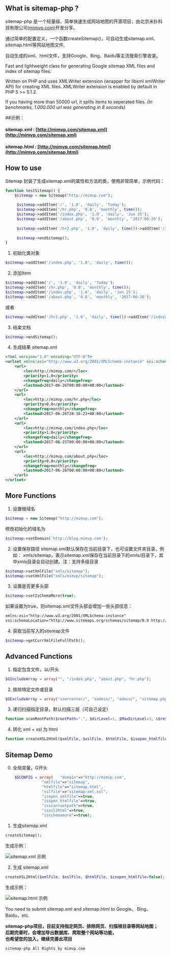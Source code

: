 
What is sitemap-php ?
----------

sitemap-php 是一个轻量级、简单快速生成网站地图的开源项目，由北京米扑科技有限公司([mimvp.com](http://mimvp.com))开发分享。

通过简单的配置定义，一个函数createSitemap()，可自动生成sitemap.xml、sitemap.html等网站地图文件,

自动生成的xml、html文件，支持Google、Bing、Baidu等主流搜索引擎收录。

Fast and lightweight class for generating Google sitemap XML files and index of sitemap files. 

Written on PHP and uses XMLWriter extension (wrapper for libxml xmlWriter API) for creating XML files. 
XMLWriter extension is enabled by default in PHP 5 >= 5.1.2. 

If you having more than 50000 url, it splits items to seperated files. _(In benchmarks, 1.000.000 url was generating in 8 seconds)_


##示例：

#### sitemap.xml : [http://mimvp.com/sitemap.xml](http://mimvp.com/sitemap.xml)

#### sitemap.html : [http://mimvp.com/sitemap.html](http://mimvp.com/sitemap.html)



How to use
----------

Sitemap 封装了生成sitemap.xml的属性和方法的类，使用非常简单，示例代码：

```php
function testSitemap() {
	$sitemap = new Sitemap("http://mimvp.com");
	
	 $sitemap->addItem('/', '1.0', 'daily', 'Today');
	 $sitemap->addItem('/hr.php', '0.8', 'monthly', time());
	 $sitemap->addItem('/index.php', '1.0', 'daily', 'Jun 25');
	 $sitemap->addItem('/about.php', '0.8', 'monthly', '2017-06-26');
	 
	 $sitemap->addItem('/hr2.php', '1.0', 'daily', time())->addItem('/index2.php', '1.0', 'daily', 'Today')->addItem('/about2.php', '0.8', 'monthly', 'Jun 25');
	 
	 $sitemap->endSitemap();
}
```

1. 初始化类对象

```php
$sitemap->addItem('/index.php', '1.0', 'daily', time());
```

2. 添加Item

```php
$sitemap->addItem('/', '1.0', 'daily', 'Today');
$sitemap->addItem('/hr.php', '0.8', 'monthly', time());
$sitemap->addItem('/index.php', '1.0', 'daily', 'Jun 25');
$sitemap->addItem('/about.php', '0.8', 'monthly', '2017-06-26');
```

或者

```php
$sitemap->addItem('/hr2.php', '1.0', 'daily', time())->addItem('/index2.php', '1.0', 'daily', 'Today')->addItem('/about2.php', '0.8', 'monthly', 'Jun 25');
```

3. 结束文档

```php
$sitemap->endSitemap();
```
	
4. 生成结果 sitemap.xml

```xml
<?xml version="1.0" encoding="UTF-8"?>
<urlset xmlns:xsi="http://www.w3.org/2001/XMLSchema-instance" xsi:schemaLocation="http://www.sitemaps.org/schemas/sitemap/0.9 http://www.sitemaps.org/schemas/sitemap/0.9/sitemap.xsd" xmlns="http://www.sitemaps.org/schemas/sitemap/0.9">
	<url>
		<loc>http://mimvp.com/</loc>
		<priority>1.0</priority>
		<changefreq>daily</changefreq>
		<lastmod>2017-06-26T00:00:00+08:00</lastmod>
	</url>
	<url>
		<loc>http://mimvp.com/hr.php</loc>
		<priority>0.8</priority>
		<changefreq>monthly</changefreq>
		<lastmod>2017-06-26T20:16:23+08:00</lastmod>
	</url>
	<url>
		<loc>http://mimvp.com/index.php</loc>
		<priority>1.0</priority>
		<changefreq>daily</changefreq>
		<lastmod>2017-06-25T00:00:00+08:00</lastmod>
	</url>
	<url>
		<loc>http://mimvp.com/about.php</loc>
		<priority>0.8</priority>
		<changefreq>monthly</changefreq>
		<lastmod>2017-06-26T00:00:00+08:00</lastmod>
	</url>
</urlset>
```


More Functions
----------

1. 设置根域名

```php
$sitemap = new Sitemap("http://mimvp.com");
```

修改初始化的域名为

```php
$sitemap->setDomain('http://blog.mimvp.com');
```	
	
2. 设置保存路径
sitemap.xml默认保存在当前目录下，也可设置文件夹目录，例如： xmls/sitemap，表示sitemap.xml保存在当前目录下的xmls/目录下，其中xmls目录会自动创建。注：支持多级目录

```php
$sitemap->setXmlFile("xmls/sitemap");
$sitemap->setXmlFile("xmls/mimvp/sitemap");
```
	
3. 设置是否更多头部

```php
$sitemap->setIsChemaMore(true);
```

如果设置为true，则sitemap.xml文件头部会增加一些头部信息：

```xml
xmlns:xsi="http://www.w3.org/2001/XMLSchema-instance" 	
xsi:schemaLocation="http://www.sitemaps.org/schemas/sitemap/0.9 http://www.sitemaps.org/schemas/sitemap/0.9/sitemap.xsd" 
```
	
4. 获取当前写入的sitemap文件

```php
$sitemap->getCurrXmlFileFullPath();
```
	

Advanced Functions
----------

1. 指定包含文件，以/开头

```php
$GIncludeArray = array("", "/index.php", "about.php", "hr.php");
```

2. 排除特定文件或目录

```php
$GExcludeArray = array("usercenter/", "sadmin/", "admin/", "sitemap.php");
```

3. 递归扫描指定目录，默认扫描三层（可自己设定）

```php
function scanRootPath($rootPath=".", $dirLevel=1, $MaxDirLevel=3, &$resArray=array())
```

4. 转化 xml + xsl 为 html 

```php
function createXSL2Html($xmlFile, $xslFile, $htmlFile, $isopen_htmlfile=false) 
```


Sitemap Demo
----------

0. 全局变量，G开头

```php
	$GCONFIG = array(	"domain"=>"http://mimvp.com",
				"xmlfile"=>"sitemap",
				"htmlfile"=>"sitemap.html",
				"xslfile"=>"sitemap-xml.xsl",
				"isopen_xmlfile"=>true,
				"isopen_htmlfile"=>true,
				"isscanrootpath"=>true,
				"isxsl2html"=>true,
				"isschemamore"=>true);
```

1. 生成sitemap.xml

```php		
createSitemap();
```

生成示例：

![sitemap.xml 示例](https://github.com/mimvp/sitemap-php/blob/master/mimvp-sitemap-xml.png)




2. 生成 sitemap.xml

```php
createXSL2Html($xmlFile, $xslFile, $htmlFile, $isopen_htmlfile=false);
```

生成示例：

![sitemap.html 示例](https://github.com/mimvp/sitemap-php/blob/master/mimvp-sitemap-html.png)
	
	
You need to submit sitemap.xml and sitemap.html to Google、 Bing、 Baidu，etc.


**sitemap-php项目，目前支持指定网页、排除网页、扫描根目录等网站地图；<br>
后期完善时，会增加导出数据库、爬取整个网站等功能，<br>
也希望您的加入，继续完善此项目**

	sitemap-php All Rights by mimvp.com


